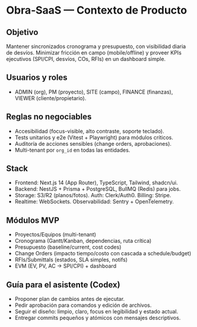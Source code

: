 # Obra‑SaaS — Contexto de Producto


## Objetivo
Mantener sincronizados cronograma y presupuesto, con visibilidad diaria de desvíos. Minimizar fricción en campo (mobile/offline) y proveer KPIs ejecutivos (SPI/CPI, desvíos, COs, RFIs) en un dashboard simple.


## Usuarios y roles
- ADMIN (org), PM (proyecto), SITE (campo), FINANCE (finanzas), VIEWER (cliente/propietario).


## Reglas no negociables
- Accesibilidad (focus-visible, alto contraste, soporte teclado).
- Tests unitarios y e2e (Vitest + Playwright) para módulos críticos.
- Auditoría de acciones sensibles (change orders, aprobaciones).
- Multi-tenant por `org_id` en todas las entidades.


## Stack
- Frontend: Next.js 14 (App Router), TypeScript, Tailwind, shadcn/ui.
- Backend: NestJS + Prisma + PostgreSQL, BullMQ (Redis) para jobs.
- Storage: S3/R2 (planos/fotos). Auth: Clerk/Auth0. Billing: Stripe.
- Realtime: WebSockets. Observabilidad: Sentry + OpenTelemetry.


## Módulos MVP
- Proyectos/Equipos (multi-tenant)
- Cronograma (Gantt/Kanban, dependencias, ruta crítica)
- Presupuesto (baseline/current, cost codes)
- Change Orders (impacto tiempo/costo con cascada a schedule/budget)
- RFIs/Submittals (estados, SLA simples, notifs)
- EVM (EV, PV, AC → SPI/CPI) + dashboard


## Guía para el asistente (Codex)
- Proponer plan de cambios antes de ejecutar.
- Pedir aprobación para comandos y edición de archivos.
- Seguir el diseño: limpio, claro, focus en legibilidad y estado actual.
- Entregar commits pequeños y atómicos con mensajes descriptivos.